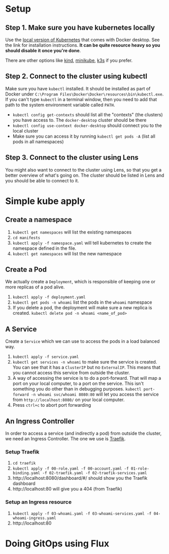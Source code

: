 # Setup
## Step 1. Make sure you have kubernetes locally
Use the [local version of Kubernetes](https://docs.docker.com/desktop/kubernetes/#enable-kubernetes) that comes with Docker desktop. See the link for installation instructions. **It can be quite resource heavy so you should disable it once you're done**.

There are other options like [kind](https://kind.sigs.k8s.io/), [minikube](https://minikube.sigs.k8s.io/docs/), [k3s](https://k3s.io/) if you prefer.

## Step 2. Connect to the cluster using kubectl
Make sure you have `kubectl` installed. It should be installed as part of Docker under `C:\Program Files\Docker\Docker\resources\bin\kubectl.exe`. If you can't type `kubectl` in a terminal window, then you need to add that path to the system environment variable called `PATH`.

- `kubectl config get-contexts` should list all the "contexts" (the clusters) you have access to. The `docker-desktop` cluster should be there
- `kubectl config use-context docker-desktop` should connect you to the local cluster
- Make sure you can access it by running `kubectl get pods -A` (list all pods in all namespaces)

## Step 3. Connect to the cluster using Lens
You might also want to connect to the cluster using Lens, so that you get a better overview of what's going on. The cluster should be listed in Lens and you should be able to connect to it.

# Simple kube apply
## Create a namespace
1. `kubectl get namespaces` will list the existing namespaces
1. `cd manifests`
1. `kubectl apply -f namespace.yaml` will tell kubernetes to create the namespace defined in the file.
1. `kubectl get namespaces` will list the new namespace

## Create a Pod
We actually create a `Deployment`, which is responsible of keeping one or more replicas of a pod alive.

1. `kubectl apply -f deployment.yaml`
1. `kubectl get pods -n whoami` list the pods in the `whoami` namespace
1. If you delete a pod, the deployment will make sure a new replica is created. `kubectl delete pod -n whoami <name_of_pod>`

## A Service
Create a `Service` which we can use to access the pods in a load balanced way.

1. `kubectl apply -f service.yaml`
1. `kubectl get services -n whoami` to make sure the service is created. You can see that it has a `ClusterIP` but no `ExternalIP`. This means that you cannot access this service from outside the cluster.
1. A way of accessing the service is to do a port-forward. That will map a port on your local computer, to a port on the service. This isn't something you do other than in debugging purposes. `kubectl port-forward -n whoami svc/whoami 8080:80` will let you access the service from `http://localhost:8080/` on your local computer.
1. Press `ctrl+c` to abort port forwarding

## An Ingress Controller
In order to access a service (and indirectly a pod) from outside the cluster, we need an Ingress Controller. The one we use is [Traefik](https://traefik.io/).

### Setup Traefik
1. `cd traefik`
1. `kubectl apply -f 00-role.yaml -f 00-account.yaml -f 01-role-binding.yaml -f 02-traefik.yaml -f 02-traefik-services.yaml`
1. http://localhost:8080/dashboard/#/ should show you the Traefik dashboard
1. http://localhost:80 will give you a 404 (from Traefik)

### Setup an Ingress resource
1. `kubectl apply -f 03-whoami.yaml -f 03-whoami-services.yaml -f 04-whoami-ingress.yaml`
1. http://localhost:80

# Doing GitOps using Flux

